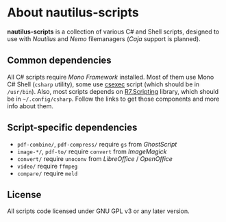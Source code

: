 # About nautilus-scripts

**nautilus-scripts** is a collection of various C# and Shell scripts, designed to use with *Nautilus* and *Nemo* filemanagers (*Caja* support is planned).

## Common dependencies

All C# scripts require *Mono Framework* installed. Most of them use Mono C# Shell (`csharp` utility), some use [csexec](https://github.com/roman-yagodin/csexec) script (which should be in `/usr/bin`). Also, most scripts depends on [R7.Scripting](https://github.com/roman-yagodin/R7.Scripting) library, which  should be in `~/.config/csharp`. Follow the links to get those components and more info about them.

## Script-specific dependencies

- `pdf-combine/`, `pdf-compress/` require `gs` from *GhostScript*
- `image-*/`, `pdf-to/` require `convert` from *ImageMagick*
- `convert/` require `unoconv` from *LibreOffice* / *OpenOffice*
- `video/` require `ffmpeg`
- `compare/` require `meld`

## License

All scripts code licensed under GNU GPL v3 or any later version.
